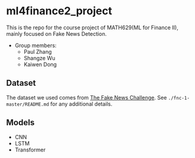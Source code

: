 # ml4finance2_project
This is the repo for the course project of MATH629(ML for Finance II), mainly focused on Fake News Detection.
+ Group members:
	- Paul Zhang
	- Shangze Wu
	- Kaiwen Dong

## Dataset 
The dataset we used comes from [The Fake News Challenge](http://www.fakenewschallenge.org/). See `./fnc-1-master/README.md` for any 
additional details. 

## Models
+ CNN
+ LSTM
+ Transformer